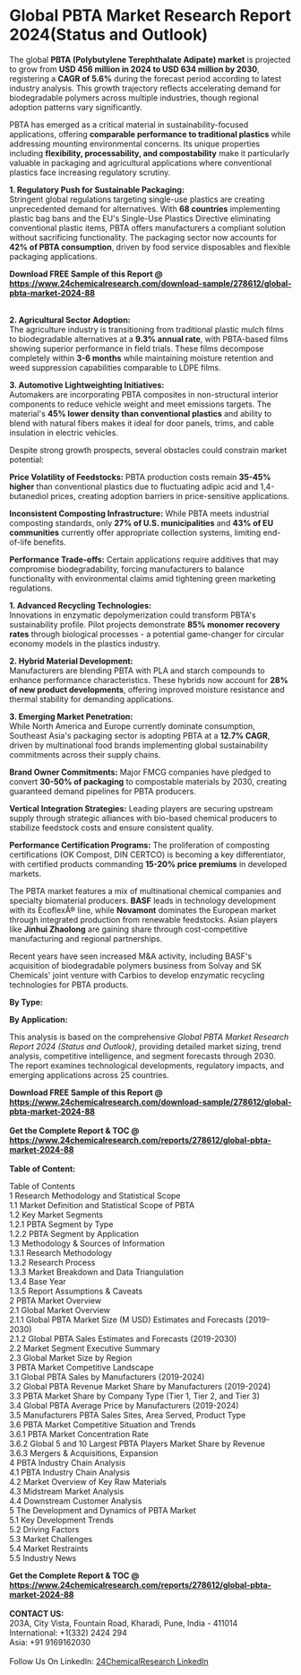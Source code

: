 <h1>Global PBTA Market Research Report 2024(Status and Outlook)</h1><p>The global <strong>PBTA (Polybutylene Terephthalate Adipate) market</strong> is projected to grow from <strong>USD 456 million in 2024 to USD 634 million by 2030</strong>, registering a <strong>CAGR of 5.6%</strong> during the forecast period according to latest industry analysis. This growth trajectory reflects accelerating demand for biodegradable polymers across multiple industries, though regional adoption patterns vary significantly.</p><p>PBTA has emerged as a critical material in sustainability-focused applications, offering <strong>comparable performance to traditional plastics</strong> while addressing mounting environmental concerns. Its unique properties including <strong>flexibility, processability, and compostability</strong> make it particularly valuable in packaging and agricultural applications where conventional plastics face increasing regulatory scrutiny.</p><p><strong>1. Regulatory Push for Sustainable Packaging:</strong><br>
Stringent global regulations targeting single-use plastics are creating unprecedented demand for alternatives. With <strong>68 countries</strong> implementing plastic bag bans and the EU's Single-Use Plastics Directive eliminating conventional plastic items, PBTA offers manufacturers a compliant solution without sacrificing functionality. The packaging sector now accounts for <strong>42% of PBTA consumption</strong>, driven by food service disposables and flexible packaging applications.</p><div><b>Download FREE Sample of this Report @ 
            <a href="https://www.24chemicalresearch.com/download-sample/278612/global-pbta-market-2024-88">
            https://www.24chemicalresearch.com/download-sample/278612/global-pbta-market-2024-88</a></b></div><br><p><strong>2. Agricultural Sector Adoption:</strong><br>
The agriculture industry is transitioning from traditional plastic mulch films to biodegradable alternatives at a <strong>9.3% annual rate</strong>, with PBTA-based films showing superior performance in field trials. These films decompose completely within <strong>3-6 months</strong> while maintaining moisture retention and weed suppression capabilities comparable to LDPE films.</p><p><strong>3. Automotive Lightweighting Initiatives:</strong><br>
Automakers are incorporating PBTA composites in non-structural interior components to reduce vehicle weight and meet emissions targets. The material's <strong>45% lower density than conventional plastics</strong> and ability to blend with natural fibers makes it ideal for door panels, trims, and cable insulation in electric vehicles.</p><p>Despite strong growth prospects, several obstacles could constrain market potential:</p><p><strong>Price Volatility of Feedstocks:</strong> PBTA production costs remain <strong>35-45% higher</strong> than conventional plastics due to fluctuating adipic acid and 1,4-butanediol prices, creating adoption barriers in price-sensitive applications.</p><p><strong>Inconsistent Composting Infrastructure:</strong> While PBTA meets industrial composting standards, only <strong>27% of U.S. municipalities</strong> and <strong>43% of EU communities</strong> currently offer appropriate collection systems, limiting end-of-life benefits.</p><p><strong>Performance Trade-offs:</strong> Certain applications require additives that may compromise biodegradability, forcing manufacturers to balance functionality with environmental claims amid tightening green marketing regulations.</p><p><strong>1. Advanced Recycling Technologies:</strong><br>
Innovations in enzymatic depolymerization could transform PBTA's sustainability profile. Pilot projects demonstrate <strong>85% monomer recovery rates</strong> through biological processes - a potential game-changer for circular economy models in the plastics industry.</p><p><strong>2. Hybrid Material Development:</strong><br>
Manufacturers are blending PBTA with PLA and starch compounds to enhance performance characteristics. These hybrids now account for <strong>28% of new product developments</strong>, offering improved moisture resistance and thermal stability for demanding applications.</p><p><strong>3. Emerging Market Penetration:</strong><br>
While North America and Europe currently dominate consumption, Southeast Asia's packaging sector is adopting PBTA at a <strong>12.7% CAGR</strong>, driven by multinational food brands implementing global sustainability commitments across their supply chains.</p><p><strong>Brand Owner Commitments:</strong> Major FMCG companies have pledged to convert <strong>30-50% of packaging</strong> to compostable materials by 2030, creating guaranteed demand pipelines for PBTA producers.</p><p><strong>Vertical Integration Strategies:</strong> Leading players are securing upstream supply through strategic alliances with bio-based chemical producers to stabilize feedstock costs and ensure consistent quality.</p><p><strong>Performance Certification Programs:</strong> The proliferation of composting certifications (OK Compost, DIN CERTCO) is becoming a key differentiator, with certified products commanding <strong>15-20% price premiums</strong> in developed markets.</p><p>The PBTA market features a mix of multinational chemical companies and specialty biomaterial producers. <strong>BASF</strong> leads in technology development with its EcoflexÂ® line, while <strong>Novamont</strong> dominates the European market through integrated production from renewable feedstocks. Asian players like <strong>Jinhui Zhaolong</strong> are gaining share through cost-competitive manufacturing and regional partnerships.</p><p>Recent years have seen increased M&amp;A activity, including BASF's acquisition of biodegradable polymers business from Solvay and SK Chemicals' joint venture with Carbios to develop enzymatic recycling technologies for PBTA products.</p><p><strong>By Type:</strong></p><p><strong>By Application:</strong></p><p>This analysis is based on the comprehensive <em>Global PBTA Market Research Report 2024 (Status and Outlook)</em>, providing detailed market sizing, trend analysis, competitive intelligence, and segment forecasts through 2030. The report examines technological developments, regulatory impacts, and emerging applications across 25 countries.</p><div><b>Download FREE Sample of this Report @ 
            <a href="https://www.24chemicalresearch.com/download-sample/278612/global-pbta-market-2024-88">
            https://www.24chemicalresearch.com/download-sample/278612/global-pbta-market-2024-88</a></b></div><br><div><b>Get the Complete Report & TOC @ 
            <a href="https://www.24chemicalresearch.com/reports/278612/global-pbta-market-2024-88">
            https://www.24chemicalresearch.com/reports/278612/global-pbta-market-2024-88</a></b></div><br>
            <b>Table of Content:</b><p>Table of Contents<br />
1 Research Methodology and Statistical Scope<br />
1.1 Market Definition and Statistical Scope of PBTA<br />
1.2 Key Market Segments<br />
1.2.1 PBTA Segment by Type<br />
1.2.2 PBTA Segment by Application<br />
1.3 Methodology & Sources of Information<br />
1.3.1 Research Methodology<br />
1.3.2 Research Process<br />
1.3.3 Market Breakdown and Data Triangulation<br />
1.3.4 Base Year<br />
1.3.5 Report Assumptions & Caveats<br />
2 PBTA Market Overview<br />
2.1 Global Market Overview<br />
2.1.1 Global PBTA Market Size (M USD) Estimates and Forecasts (2019-2030)<br />
2.1.2 Global PBTA Sales Estimates and Forecasts (2019-2030)<br />
2.2 Market Segment Executive Summary<br />
2.3 Global Market Size by Region<br />
3 PBTA Market Competitive Landscape<br />
3.1 Global PBTA Sales by Manufacturers (2019-2024)<br />
3.2 Global PBTA Revenue Market Share by Manufacturers (2019-2024)<br />
3.3 PBTA Market Share by Company Type (Tier 1, Tier 2, and Tier 3)<br />
3.4 Global PBTA Average Price by Manufacturers (2019-2024)<br />
3.5 Manufacturers PBTA Sales Sites, Area Served, Product Type<br />
3.6 PBTA Market Competitive Situation and Trends<br />
3.6.1 PBTA Market Concentration Rate<br />
3.6.2 Global 5 and 10 Largest PBTA Players Market Share by Revenue<br />
3.6.3 Mergers & Acquisitions, Expansion<br />
4 PBTA Industry Chain Analysis<br />
4.1 PBTA Industry Chain Analysis<br />
4.2 Market Overview of Key Raw Materials<br />
4.3 Midstream Market Analysis<br />
4.4 Downstream Customer Analysis<br />
5 The Development and Dynamics of PBTA Market <br />
5.1 Key Development Trends<br />
5.2 Driving Factors<br />
5.3 Market Challenges<br />
5.4 Market Restraints<br />
5.5 Industry News<br />
</p><div><b>Get the Complete Report & TOC @ 
            <a href="https://www.24chemicalresearch.com/reports/278612/global-pbta-market-2024-88">
            https://www.24chemicalresearch.com/reports/278612/global-pbta-market-2024-88</a></b></div><br><b>CONTACT US:</b><br>
            203A, City Vista, Fountain Road, Kharadi, Pune, India - 411014<br>
            International: +1(332) 2424 294<br>
            Asia: +91 9169162030 <br><br>
            Follow Us On LinkedIn: <a href="https://www.linkedin.com/company/24chemicalresearch/">24ChemicalResearch LinkedIn</a>